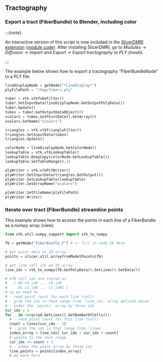 ## Tractography

### Export a tract (FiberBundle) to Blender, including color

:::{note}

An interactive version of this script is now included in the [SlicerDMRI extension](https://dmri.slicer.org) ([module code](https://github.com/SlicerDMRI/SlicerDMRI/tree/master/Modules/Scripted/TractographyExportPLY)). After installing SlicerDMRI, go to *Modules -> Diffusion -> Import and Export -> Export tractography to PLY (mesh)*.

:::

The example below shows how to export a tractography "FiberBundleNode" to a PLY file:

```python
lineDisplayNode = getNode("*LineDisplay*")
plyFilePath = "/tmp/fibers.ply"

tuber = vtk.vtkTubeFilter()
tuber.SetInputData(lineDisplayNode.GetOutputPolyData())
tuber.Update()
tubes = tuber.GetOutputDataObject(0)
scalars = tubes.GetPointData().GetArray(0)
scalars.SetName("scalars")

triangles = vtk.vtkTriangleFilter()
triangles.SetInputData(tubes)
triangles.Update()

colorNode = lineDisplayNode.GetColorNode()
lookupTable = vtk.vtkLookupTable()
lookupTable.DeepCopy(colorNode.GetLookupTable())
lookupTable.SetTableRange(0,1)

plyWriter = vtk.vtkPLYWriter()
plyWriter.SetInputData(triangles.GetOutput())
plyWriter.SetLookupTable(lookupTable)
plyWriter.SetArrayName("scalars")

plyWriter.SetFileName(plyFilePath)
plyWriter.Write()
```

### Iterate over tract (FiberBundle) streamline points

This example shows how to access the points in each line of a FiberBundle as a numpy array (view).

```python
from vtk.util.numpy_support import vtk_to_numpy

fb = getNode("FiberBundle_F") # <- fill in node ID here

# get point data as 1d array
points = slicer.util.arrayFromModelPoints(fb)

# get line cell ids as 1d array
line_ids = vtk_to_numpy(fb.GetPolyData().GetLines().GetData())

# VTK cell ids are stored as
#   [ N0 c0_id0 ... c0_id0
#     N1 c1_id0 ... c1_idN1 ]
# so we need to
# - read point count for each line (cell)
# - grab the ids in that range from `line_ids` array defined above
# - index the `points` array by those ids
cur_idx = 1
for _ in range(pd.GetLines().GetNumberOfCells()):
  # - read point count for this line (cell)
  count = lines[cur_idx - 1]
  # - grab the ids in that range from `lines`
  index_array = line_ids[ cur_idx : cur_idx + count]
  # update to the next range
  cur_idx += count + 1
  # - index the point array by those ids
  line_points = points[index_array]
  # do work here
```
